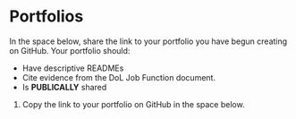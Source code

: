 # Portfolios

In the space below, share the link to your portfolio you have begun creating on GitHub. Your portfolio should:
- Have descriptive READMEs 
- Cite evidence from the DoL Job Function document. 
- Is **PUBLICALLY** shared

1. Copy the link to your portfolio on GitHub in the space below.